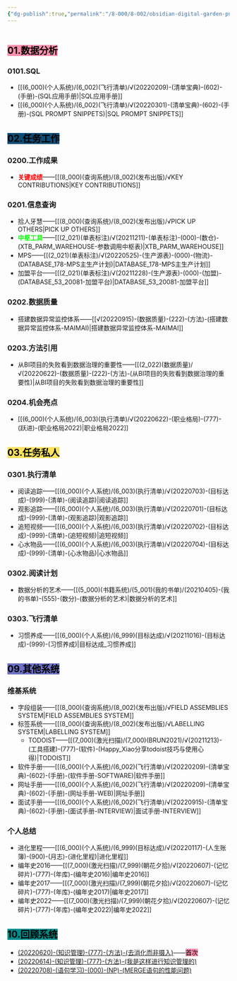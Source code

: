```yaml
---
{"dg-publish":true,"permalink":"/8-000/8-002/obsidian-digital-garden-publish/","tags":"gardenEntry","dgHomeLink":true,"dgPassFrontmatter":false}
---
```



```toc
```

## <mark style="background: #FF5582A6;">01.数据分析</mark>
### 0101.SQL
+ [[(6_000)(个人系统)/(6_002)(飞行清单)/√(20220209)-(清单宝典)-(602)-(手册)-(SQL应用手册)|SQL应用手册]]
+ [[(6_000)(个人系统)/(6_002)(飞行清单)/√(20220301)-(清单宝典)-(602)-(手册)-(SQL PROMPT SNIPPETS)|SQL PROMPT SNIPPETS]]

## <mark style="background: #0F4C75;">02.任务工作</mark>
### 0200.工作成果
+ <strong><font color=#FF0000>关键成绩</font></strong>——[[(8_000)(查询系统)/(8_002)(发布出版)/√KEY CONTRIBUTIONS|KEY CONTRIBUTIONS]]

### 0201.信息查询
+ 拾人牙慧——[[(8_000)(查询系统)/(8_002)(发布出版)/√PICK UP OTHERS|PICK UP OTHERS]]
+ <strong><font color=#00FF00>中枢工具</font></strong>——[[(2_021)(单表标注)/√(20211211)-(单表标注)-(000)-(数仓)-(XTB_PARM_WAREHOUSE-参数调用中枢表)|XTB_PARM_WAREHOUSE]]
+ MPS——[[(2_021)(单表标注)/√(20220525)-(生产源表)-(000)-(物流)-(DATABASE_178-MPS主生产计划)|DATABASE_178-MPS主生产计划]]
+ 加盟平台——[[(2_021)(单表标注)/√(20211228)-(生产源表)-(000)-(加盟)-(DATABASE_53_20081-加盟平台)|DATABASE_53_20081-加盟平台]]

### 0202.数据质量
+ 搭建数据异常监控体系——[[√(20220915)-(数据质量)-(222)-(方法)-(搭建数据异常监控体系-MAIMAI)|搭建数据异常监控体系-MAIMAI]]

### 0203.方法引用
+ 从BI项目的失败看到数据治理的重要性——[[(2_022)(数据质量)/√(20220622)-(数据质量)-(222)-(方法)-(从BI项目的失败看到数据治理的重要性)|从BI项目的失败看到数据治理的重要性]]

### 0204.机会亮点
+ [[(6_000)(个人系统)/(6_003)(执行清单)/√(20220622)-(职业格局)-(777)-(跃进)-(职业格局2022)|职业格局2022]]

## <mark style="background: #FCD307A6;">03.任务私人</mark>
### 0301.执行清单
+ 阅读追踪——[[(6_000)(个人系统)/(6_003)(执行清单)/√(20220703)-(目标达成)-(999)-(清单)-(阅读追踪)|阅读追踪]]
+ 观影追踪——[[(6_000)(个人系统)/(6_003)(执行清单)/√(20220701)-(目标达成)-(999)-(清单)-(观影追踪)|观影追踪]]
+ 追短视频——[[(6_000)(个人系统)/(6_003)(执行清单)/√(20220702)-(目标达成)-(999)-(清单)-(追短视频)|追短视频]]
+ 心水物品——[[(6_000)(个人系统)/(6_003)(执行清单)/√(20220704)-(目标达成)-(999)-(清单)-(心水物品)|心水物品]]

### 0302.阅读计划
+ 数据分析的艺术——[[(5_000)(书籍系统)/(5_001)(我的书单)/(20210405)-(我的书单)-(555)-(数分)-(数据分析的艺术)|数据分析的艺术]]

### 0303.飞行清单
+ 习惯养成——[[(6_000)(个人系统)/(6_999)(目标达成)/√(20211016)-(目标达成)-(999)-(习惯养成)|目标达成_习惯养成]]

## <mark style="background: #6D70C6;">09.其他系统</mark>
### 维基系统
+ 字段组装——[[(8_000)(查询系统)/(8_002)(发布出版)/√FIELD ASSEMBLIES SYSTEM|FIELD ASSEMBLIES SYSTEM]]
+ 标签系统——[[(8_000)(查询系统)/(8_002)(发布出版)/√LABELLING SYSTEM|LABELLING SYSTEM]]
    + TODOIST——[[(7_000)(激光扫描)/(7_000)(BRUN2021)/√(20211213)-(工具搭建)-(777)-(软件)-(Happy_Xiao分享todoist技巧与使用心得)|TODOIST]]
+ 软件手册——[[(6_000)(个人系统)/(6_002)(飞行清单)/√(20220209)-(清单宝典)-(602)-(手册)-(软件手册-SOFTWARE)|软件手册]]
+ 网址手册——[[(6_000)(个人系统)/(6_002)(飞行清单)/√(20220209)-(清单宝典)-(602)-(手册)-(网址手册-WEB)|网址手册]]
+ 面试手册——[[(6_000)(个人系统)/(6_002)(飞行清单)/√(20220915)-(清单宝典)-(602)-(手册)-(面试手册-INTERVIEW)|面试手册-INTERVIEW]]

### 个人总结
+ 进化里程——[[(6_000)(个人系统)/(6_999)(目标达成)/√(20220117)-(人生账簿)-(900)-(月志)-(进化里程)|进化里程]]
+ 编年史2016——[[(7_000)(激光扫描)/(7_999)(朝花夕拾)/√(20220607)-(记忆碎片)-(777)-(年库)-(编年史2016)|编年史2016]]
+ 编年史2017——[[(7_000)(激光扫描)/(7_999)(朝花夕拾)/√(20220607)-(记忆碎片)-(777)-(年库)-(编年史2017)|编年史2017]]
+ 编年史2022——[[(7_000)(激光扫描)/(7_999)(朝花夕拾)/√(20220607)-(记忆碎片)-(777)-(年库)-(编年史2022)|编年史2022]]

## <mark style="background: #008B8B;">10.回顾系统</mark>
+ [(20220620)-(知识管理)-(777)-(方法)-(去消化而非摄入)](https://obsius.site/0r6n4s362t3s2b5x103e)——<mark style="background: #FF5582A6;">首次</mark>
+ [(20220614)-(知识管理)-(777)-(方法)-(我是这样进行知识管理的)](https://obsius.site/222o5h3m6b715g664a5b)
+ [(20220708)-(语句学习)-(000)-(NP)-(MERGE语句的性能问题)](https://obsius.site/3g4q6u4a245s3o6o3511)


















```SQL
```